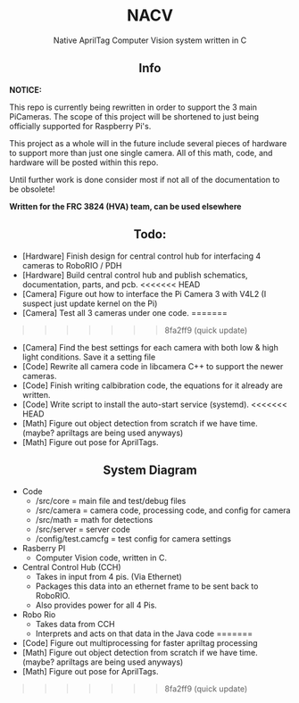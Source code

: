 <h1 align="center">NACV</h1>

<p align="center">Native AprilTag Computer Vision system written in C</p>

<h2 align="center">Info</h2>

**NOTICE:**

This repo is currently being rewritten in order to support the 3 main PiCameras. The scope of this project will be shortened
to just being officially supported for Raspberry Pi's. 

This project as a whole will in the future include several pieces of hardware to support more than just one single camera. All of this math, 
code, and hardware will be posted within this repo.

Until further work is done consider most if not all of the documentation to be obsolete!

**Written for the FRC 3824 (HVA) team, can be used elsewhere**

<h2 align="center">Todo:</h2>

* [Hardware] Finish design for central control hub for interfacing 4 cameras to RoboRIO / PDH
* [Hardware] Build central control hub and publish schematics, documentation, parts, and pcb.
<<<<<<< HEAD
* [Camera]   Figure out how to interface the Pi Camera 3 with V4L2 (I suspect just update kernel on the Pi)
* [Camera]   Test all 3 cameras under one code.
=======
>>>>>>> 8fa2ff9 (quick update)
* [Camera]   Find the best settings for each camera with both low & high light conditions. Save it a setting file
* [Code]     Rewrite all camera code in libcamera C++ to support the newer cameras.
* [Code]     Finish writing calbibration code, the equations for it already are written.
* [Code]     Write script to install the auto-start service (systemd).
<<<<<<< HEAD
* [Math]     Figure out object detection from scratch if we have time. (maybe? apriltags are being used anyways)
* [Math]     Figure out pose for AprilTags.

<h2 align="center">System Diagram</h2>

* Code
    * /src/core = main file and test/debug files
    * /src/camera = camera code, processing code, and config for camera
    * /src/math = math for detections
    * /src/server = server code
    * /config/test.camcfg = test config for camera settings
* Rasberry PI
    * Computer Vision code, written in C.
* Central Control Hub (CCH)
    * Takes in input from 4 pis. (Via Ethernet)
    * Packages this data into an ethernet frame to be sent back to RoboRIO.
    * Also provides power for all 4 Pis.
* Robo Rio
    * Takes data from CCH
    * Interprets and acts on that data in the Java code
=======
* [Code]     Figure out multiprocessing for faster apriltag processing
* [Math]     Figure out object detection from scratch if we have time. (maybe? apriltags are being used anyways)
* [Math]     Figure out pose for AprilTags.
>>>>>>> 8fa2ff9 (quick update)

